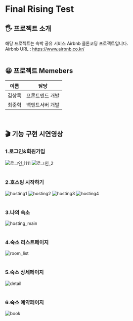 # Final Rising Test


## 🖐 프로젝트 소개
해당 프로젝트는 숙박 공유 서비스 Airbnb 클론코딩 프로젝트입니다.<br>
Airbnb URL : https://www.airbnb.co.kr/
<br><br>
## 😀 프로젝트 Memebers
|이름|담당|
|------|---|
|김상록|프론트엔드 개발|
|최준혁|백엔드서버 개발|
<br>

## 🎬 기능 구현 시연영상

### 1.로그인&회원가입
![로그인_1111](https://user-images.githubusercontent.com/19251499/129451696-21207aa6-d8e2-45b9-be4c-5ae71e04407c.gif)
![로그인_2](https://user-images.githubusercontent.com/19251499/129451476-4147a06b-434b-47ed-899d-5a719ea17dec.gif)
<br><br>
### 2.호스팅 시작하기
![hosting1](https://user-images.githubusercontent.com/19251499/129451701-b2df9875-634f-4904-9348-ee59ae14035e.gif)
![hosting2](https://user-images.githubusercontent.com/19251499/129451704-a8d6ff1b-477d-41be-b250-1ea69f2397c8.gif)
![hosting3](https://user-images.githubusercontent.com/19251499/129451706-08a686da-31ec-40d0-881a-ba8e5f3350a9.gif)
![hosting4](https://user-images.githubusercontent.com/19251499/129451707-90fd6306-bb07-4247-9b5b-e618966aad92.gif)
<br><br>
### 3.나의 숙소
![hosting_main](https://user-images.githubusercontent.com/19251499/129451708-2e0e25c8-4961-421e-afab-707880cfff3b.gif)
<br><br>
### 4.숙소 리스트페이지
![room_list](https://user-images.githubusercontent.com/19251499/129451709-2edd45fd-f89f-4bfc-b0a2-595fdfe853dc.gif)
<br><br>
### 5.숙소 상세페이지
![detail](https://user-images.githubusercontent.com/19251499/129452114-b77a8229-a68b-49e2-90af-fa3c24fa91d7.gif)
<br><br>
### 6.숙소 예약페이지
![book](https://user-images.githubusercontent.com/19251499/129451715-c07f936f-71cc-4b22-ab6d-06990640205d.gif)
<br><br>
